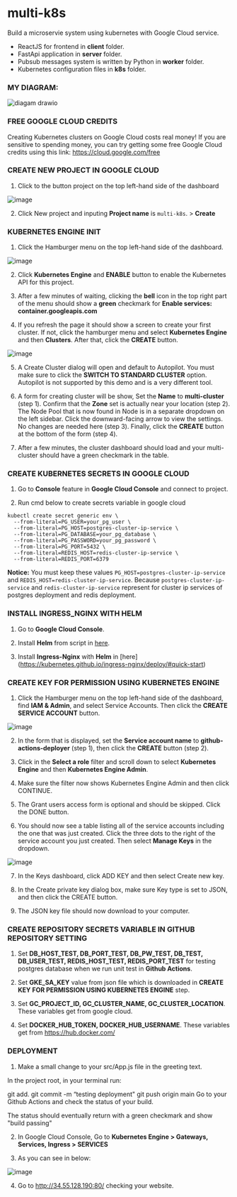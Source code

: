 # multi-k8s
Build a microservie system using kubernetes with Google Cloud service.
- ReactJS for frontend in **client** folder.
- FastApi application in **server** folder.
- Pubsub messages system is written by Python in **worker** folder.
- Kubernetes configuration files in **k8s** folder.
  
### MY DIAGRAM:

![diagam drawio](https://github.com/user-attachments/assets/9746ffb5-63a4-4fa6-8733-9213ac14b53f)

### FREE GOOGLE CLOUD CREDITS

Creating Kubernetes clusters on Google Cloud costs real money! If you are sensitive to spending money, you can try getting some free Google Cloud credits using this link:
https://cloud.google.com/free

### CREATE NEW PROJECT IN GOOGLE CLOUD

1. Click to the button project on the top left-hand side of the dashboard

![image](https://github.com/user-attachments/assets/929c43d5-f7d9-4b61-932e-b4250544aa28)

2. Click New project and inputing **Project name** is ```multi-k8s```. > **Create**

### KUBERNETES ENGINE INIT

1. Click the Hamburger menu on the top left-hand side of the dashboard.

![image](https://github.com/user-attachments/assets/1f53e518-7b05-417d-a701-913e2ae5a1ab)

2. Click **Kubernetes Engine** and **ENABLE** button to enable the Kubernetes API for this project.

3. After a few minutes of waiting, clicking the **bell** icon in the top right part of the menu should show a **green** checkmark for **Enable services: container.googleapis.com**

4. If you refresh the page it should show a screen to create your first cluster. If not, click the hamburger menu and select **Kubernetes Engine** and then **Clusters**. After that, click the **CREATE** button. 

![image](https://github.com/user-attachments/assets/5215fb63-d864-4bfb-a2fc-f88ba6204458)

5. A Create Cluster dialog will open and default to Autopilot. You must make sure to click the **SWITCH TO STANDARD CLUSTER** option. Autopilot is not supported by this demo and is a very different tool.

6. A form for creating cluster will be show, Set the **Name** to **multi-cluster** (step 1). Confirm that the **Zone** set is actually near your location (step 2). The Node Pool that is now found in Node is in a separate dropdown on the left sidebar. Click the downward-facing arrow to view the settings. No changes are needed here (step 3). Finally, click the **CREATE** button at the bottom of the form (step 4).

7. After a few minutes, the cluster dashboard should load and your multi-cluster should have a green checkmark in the table.

### CREATE KUBERNETES SECRETS IN GOOGLE CLOUD

1. Go to **Console** feature in **Google Cloud Console** and connect to project.

2. Run cmd below to create secrets variable in google cloud

```
kubectl create secret generic env \
  --from-literal=PG_USER=your_pg_user \
  --from-literal=PG_HOST=postgres-cluster-ip-service \
  --from-literal=PG_DATABASE=your_pg_database \
  --from-literal=PG_PASSWORD=your_pg_password \
  --from-literal=PG_PORT=5432 \
  --from-literal=REDIS_HOST=redis-cluster-ip-service \
  --from-literal=REDIS_PORT=6379
```
  **Notice:** You must keep these values ```PG_HOST=postgres-cluster-ip-service``` and ```REDIS_HOST=redis-cluster-ip-service```. Because ```postgres-cluster-ip-service``` and ```redis-cluster-ip-service``` represent for cluster ip services of postgres deployment and redis deployment.

### INSTALL INGRESS_NGINX WITH HELM

1. Go to **Google Cloud Console**.
 
2. Install **Helm** from script in [here](https://helm.sh/docs/intro/install/).

3. Install **Ingress-Nginx** with **Helm** in [here] (https://kubernetes.github.io/ingress-nginx/deploy/#quick-start)


### CREATE KEY FOR PERMISSION USING KUBERNETES ENGINE

1. Click the Hamburger menu on the top left-hand side of the dashboard, find **IAM & Admin**, and select Service Accounts. Then click the **CREATE SERVICE ACCOUNT** button.

![image](https://github.com/user-attachments/assets/315c0cde-a9f0-4ead-b36c-3f7510fc3a28)

2. In the form that is displayed, set the **Service account name** to **github-actions-deployer** (step 1), then click the **CREATE** button (step 2).

3. Click in the **Select a role** filter and scroll down to select **Kubernetes Engine** and then **Kubernetes Engine Admin**.

4. Make sure the filter now shows Kubernetes Engine Admin and then click CONTINUE.

5. The Grant users access form is optional and should be skipped. Click the DONE button.

6. You should now see a table listing all of the service accounts including the one that was just created. Click the three dots to the right of the service account you just created. Then select **Manage Keys** in the dropdown.

![image](https://github.com/user-attachments/assets/b6b4c2c2-7b62-45db-9670-f8da116af0b3)

7. In the Keys dashboard, click ADD KEY and then select Create new key.

8. In the Create private key dialog box, make sure Key type is set to JSON, and then click the CREATE button.

9.  The JSON key file should now download to your computer.

### CREATE REPOSITORY SECRETS VARIABLE IN GITHUB REPOSITORY SETTING

1. Set **DB_HOST_TEST, DB_PORT_TEST, DB_PW_TEST, DB_TEST, DB_USER_TEST, REDIS_HOST_TEST, REDIS_PORT_TEST** for testing postgres database when we run unit test in **Github Actions**.

2. Set **GKE_SA_KEY** value from json file which is downloaded in **CREATE KEY FOR PERMISSION USING KUBERNETES ENGINE** step.

3. Set **GC_PROJECT_ID, GC_CLUSTER_NAME, GC_CLUSTER_LOCATION**. These variables get from google cloud.

4. Set **DOCKER_HUB_TOKEN, DOCKER_HUB_USERNAME**. These variables get from https://hub.docker.com/

### DEPLOYMENT

1. Make a small change to your src/App.js file in the greeting text.

In the project root, in your terminal run:

git add.
git commit -m “testing deployment"
git push origin main
Go to your Github Actions and check the status of your build.

The status should eventually return with a green checkmark and show "build passing"

2. In Google Cloud Console, Go to **Kubernetes Engine > Gateways, Services, Ingress > SERVICES**

3. As you can see in below:

![image](https://github.com/user-attachments/assets/99c339dc-100e-446f-a3da-0316ee4115e5)

4. Go to http://34.55.128.190:80/ checking your website.
